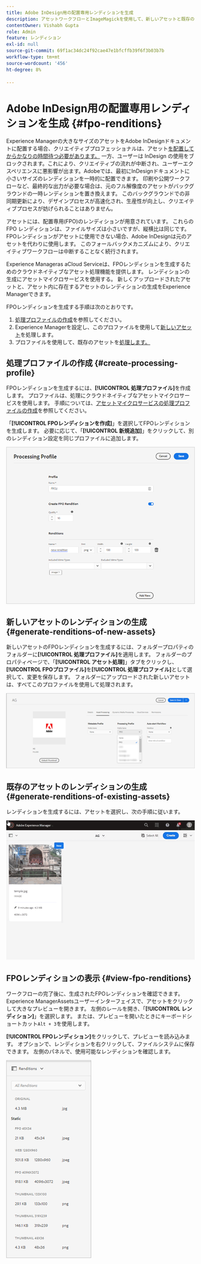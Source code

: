```yaml
---
title: Adobe InDesign用の配置専用レンディションを生成
description: アセットワークフローとImageMagickを使用して、新しいアセットと既存のExperience ManagerのFPOレンディションを生成します。
contentOwner: Vishabh Gupta
role: Admin
feature: レンディション
exl-id: null
source-git-commit: 69f1ac34dc24f92cae47e1bfcffb39f6f3b03b7b
workflow-type: tm+mt
source-wordcount: '456'
ht-degree: 8%

---
```


# Adobe InDesign用の配置専用レンディションを生成 {#fpo-renditions}

Experience Managerの大きなサイズのアセットをAdobe InDesignドキュメントに配置する場合、クリエイティブプロフェッショナルは、アセット[を配置してからかなりの時間待つ必要があります。](https://helpx.adobe.com/jp/indesign/using/placing-graphics.html) 一方、ユーザーは InDesign の使用をブロックされます。これにより、クリエイティブの流れが中断され、ユーザーエクスペリエンスに悪影響が出ます。Adobeでは、最初にInDesignドキュメントに小さいサイズのレンディションを一時的に配置できます。 印刷や公開ワークフローなど、最終的な出力が必要な場合は、元のフル解像度のアセットがバックグラウンドの一時レンディションを置き換えます。 このバックグラウンドでの非同期更新により、デザインプロセスが高速化され、生産性が向上し、クリエイティブプロセスが妨げられることはありません。

アセットには、配置専用(FPO)のレンディションが用意されています。 これらの FPO レンディションは、ファイルサイズは小さいですが、縦横比は同じです。FPOレンディションがアセットに使用できない場合、Adobe InDesignは元のアセットを代わりに使用します。 このフォールバックメカニズムにより、クリエイティブワークフローは中断することなく続行されます。

Experience Manageras aCloud Serviceは、FPOレンディションを生成するためのクラウドネイティブなアセット処理機能を提供します。 レンディションの生成にアセットマイクロサービスを使用する。 新しくアップロードされたアセットと、アセット内に存在するアセットのレンディションの生成をExperience Managerできます。

FPOレンディションを生成する手順は次のとおりです。
1. [処理プロファイルの作成](#create-processing-profile)を参照してください。
1. Experience Managerを設定し、このプロファイルを使用して[新しいアセット](#generate-renditions-of-new-assets)を処理します。
1. プロファイルを使用して、既存のアセットを[処理します。](#generate-renditions-of-existing-assets)

## 処理プロファイルの作成 {#create-processing-profile}

FPOレンディションを生成するには、**[!UICONTROL 処理プロファイル]**&#x200B;を作成します。 プロファイルは、処理にクラウドネイティブなアセットマイクロサービスを使用します。 手順については、[アセットマイクロサービスの処理プロファイルの作成](asset-microservices-configure-and-use.md)を参照してください。

「**[!UICONTROL FPOレンディションを作成]**」を選択してFPOレンディションを生成します。 必要に応じて、「**[!UICONTROL 新規追加]**」をクリックして、別のレンディション設定を同じプロファイルに追加します。

![create-processing-profile-fpo-renditions](assets/create-processing-profile-fpo-renditions.png)

## 新しいアセットのレンディションの生成 {#generate-renditions-of-new-assets}

新しいアセットのFPOレンディションを生成するには、フォルダープロパティのフォルダーに&#x200B;**[!UICONTROL 処理プロファイル]**&#x200B;を適用します。 フォルダーのプロパティページで、「**[!UICONTROL アセット処理]**」タブをクリックし、**[!UICONTROL FPOプロファイル]**&#x200B;を&#x200B;**[!UICONTROL 処理プロファイル]**&#x200B;として選択して、変更を保存します。 フォルダーにアップロードされた新しいアセットは、すべてこのプロファイルを使用して処理されます。

![add-fpo-rendition](assets/add-fpo-rendition.png)


## 既存のアセットのレンディションの生成 {#generate-renditions-of-existing-assets}

レンディションを生成するには、アセットを選択し、次の手順に従います。

![fpo-existing-asset-reprocess](assets/fpo-existing-asset-reprocess.gif)


## FPOレンディションの表示 {#view-fpo-renditions}

ワークフローの完了後に、生成されたFPOレンディションを確認できます。 Experience ManagerAssetsユーザーインターフェイスで、アセットをクリックして大きなプレビューを開きます。 左側のレールを開き、「**[!UICONTROL レンディション]**」を選択します。 または、プレビューを開いたときにキーボードショートカット`Alt + 3`を使用します。

**[!UICONTROL FPOレンディション]**&#x200B;をクリックして、プレビューを読み込みます。 オプションで、レンディションを右クリックして、ファイルシステムに保存できます。 左側のパネルで、使用可能なレンディションを確認します。

![rendition_list](assets/list-renditions.png)
